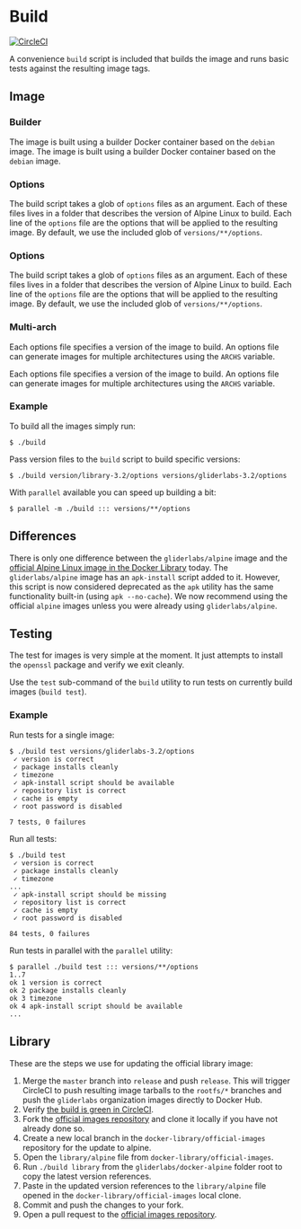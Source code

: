# Build

[![CircleCI](https://img.shields.io/circleci/project/gliderlabs/docker-alpine/release.svg)](https://circleci.com/gh/gliderlabs/docker-alpine)

A convenience `build` script is included that builds the image and runs basic tests against the resulting image tags.

## Image

### Builder

The image is built using a builder Docker container based on the `debian` image. The image is built using a builder Docker container based on the `debian` image.

### Options

The build script takes a glob of `options` files as an argument. Each of these files lives in a folder that describes the version of Alpine Linux to build. Each line of the `options` file are the options that will be applied to the resulting image. By default, we use the included glob of `versions/**/options`.

### Options

The build script takes a glob of `options` files as an argument. Each of these files lives in a folder that describes the version of Alpine Linux to build. Each line of the `options` file are the options that will be applied to the resulting image. By default, we use the included glob of `versions/**/options`.

### Multi-arch

Each options file specifies a version of the image to build. An options file can generate images for multiple architectures using the `ARCHS` variable.

Each options file specifies a version of the image to build. An options file can generate images for multiple architectures using the `ARCHS` variable.

### Example

To build all the images simply run:

```console
$ ./build
```

Pass version files to the `build` script to build specific versions:

```console
$ ./build version/library-3.2/options versions/gliderlabs-3.2/options
```

With `parallel` available you can speed up building a bit:
```console
$ parallel -m ./build ::: versions/**/options
```

## Differences

There is only one difference between the `gliderlabs/alpine`  image and the [official Alpine Linux image in the Docker Library][library] today. The `gliderlabs/alpine` image has an `apk-install` script added to it. However, this script is now considered deprecated as the `apk` utility has the same functionality built-in (using `apk --no-cache`). We now recommend using the official `alpine` images unless you were already using `gliderlabs/alpine`.

## Testing

The test for images is very simple at the moment. It just attempts to install the `openssl` package and verify we exit cleanly.

Use the `test` sub-command of the `build` utility to run tests on currently build images (`build test`).

### Example

Run tests for a single image:

```console
$ ./build test versions/gliderlabs-3.2/options
 ✓ version is correct
 ✓ package installs cleanly
 ✓ timezone
 ✓ apk-install script should be available
 ✓ repository list is correct
 ✓ cache is empty
 ✓ root password is disabled

7 tests, 0 failures
```

Run all tests:

```console
$ ./build test
 ✓ version is correct
 ✓ package installs cleanly
 ✓ timezone
...
 ✓ apk-install script should be missing
 ✓ repository list is correct
 ✓ cache is empty
 ✓ root password is disabled

84 tests, 0 failures
```

Run tests in parallel with the `parallel` utility:

```console
$ parallel ./build test ::: versions/**/options
1..7
ok 1 version is correct
ok 2 package installs cleanly
ok 3 timezone
ok 4 apk-install script should be available
...
```

## Library

These are the steps we use for updating the official library image:

1. Merge the `master` branch into `release` and push `release`. This will trigger CircleCI to push resulting image tarballs to the `rootfs/*` branches and push the `gliderlabs` organization images directly to Docker Hub.
1. Verify [the build is green in CircleCI](https://circleci.com/gh/gliderlabs/docker-alpine/tree/release).
1. Fork the [official images repository][official] and clone it locally if you have not already done so.
1. Create a new local branch in the `docker-library/official-images` repository for the update to alpine.
1. Open the `library/alpine` file from `docker-library/official-images`.
1. Run `./build library` from the `gliderlabs/docker-alpine` folder root to copy the latest version references.
1. Paste in the updated version references to the `library/alpine` file opened in the `docker-library/official-images` local clone.
1. Commit and push the changes to your fork.
1. Open a pull request to the [official images repository][official].

[library]: https://github.com/docker-library/official-images/blob/master/library/alpine
[fastly]: https://www.fastly.com/
[official]: https://github.com/docker-library/official-images
